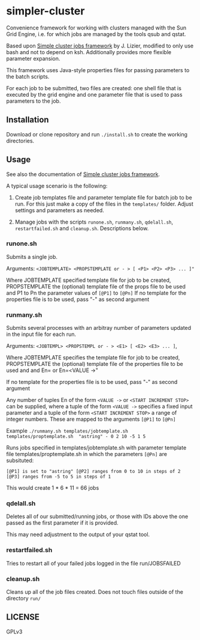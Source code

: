 simpler-cluster
===============

Convenience framework for working with clusters managed
with the Sun Grid Engine, i.e. for which jobs are managed by the tools
qsub and qstat.

Based upon [Simple cluster jobs framework](http://lizier.me/joseph/software/simplecluster/)
by J. Lizier, modified to only use bash and not to depend on ksh.
Additionally provides more flexible parameter expansion.

This framework uses Java-style properties files for passing parameters
to the batch scripts.

For each job to be submitted, two files are created: one shell file that
is executed by the grid engine and one parameter file that is used to
pass parameters to the job.

Installation
------------

Download or clone repository and run `./install.sh` to create the
working directories.


Usage
-----

See also the documentation of [Simple cluster jobs framework](http://lizier.me/joseph/software/simplecluster/).

A typical usage scenario is the following:

1. Create job templates file and parameter template file for batch job
   to be run. For this just make a copy of the files in the `templates/`
   folder. Adjust settings and parameters as needed.
   
2. Manage jobs with the scripts `runone.sh`, `runmany.sh`, `qdelall.sh`,
   `restartfailed.sh` and `cleanup.sh`. Descriptions below.
   
### runone.sh

Submits a single job.

Arguments: `<JOBTEMPLATE> <PROPSTEMPLATE or - > [ <P1> <P2> <P3> ... ]"`

Where JOBTEMPLATE specified template file for job to be created,
PROPSTEMPLATE the (optional) template file of the props file to be
used and P1 to Pn the parameter values of `[@P1]` to `[@Pn]`
If no template for the properties file is to be used, pass "-" as
second argument

### runmany.sh

Submits several processes with an arbitray number of
parameters updated in the input file for each run.

Arguments: `<JOBTEMPL> <PROPSTEMPL or - > <E1> [ <E2> <E3> ... ]`,

Where JOBTEMPLATE specifies the template file for job to be created,
PROPSTEMPLATE the (optional) template file of the properties file to
be used and and En=<START INCREMENT STOP> or En=<VALUE ->"

If no template for the properties file is to be used, pass "-" as
second argument

Any number of tuples En of the form `<VALUE ->` or
`<START INCREMENT STOP>` can be supplied,  where a tuple of the form
`<VALUE ->` specifies a fixed input parameter  and a tuple of the form
`<START INCREMENT STOP>` a range of integer numbers.
These are mapped to the arguments `[@P1]` to `[@Pn]`

Example `./runmany.sh templates/jobtemplate.sh 
                     templates/proptemplate.sh 
                     "astring" - 0 2 10 -5 1 5`

Runs jobs specified in templates/jobtemplate.sh with parameter
template file templates/proptemplate.sh in which the parameters `[@Pn]`
are subsituted:

`[@P1] is set to "astring"
[@P2] ranges from 0 to 10 in steps of 2
[@P3] ranges from -5 to 5 in steps of 1`
 
This would create  1 * 6 * 11 = 66 jobs

### qdelall.sh

Deletes all of our submitted/running jobs, or those with IDs above 
the one passed as the first parameter if it is provided.

This may need adjustment to the output of your qstat tool.

### restartfailed.sh

Tries to restart all of your failed jobs logged in the file 
run/JOBSFAILED

### cleanup.sh

Cleans up all of the job files created. Does not touch files
outside of the directory `run/`


LICENSE
-------

GPLv3
